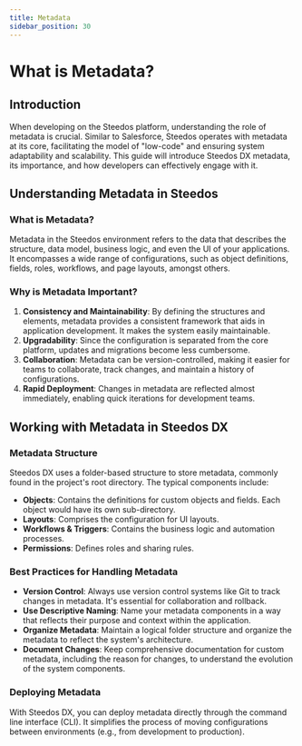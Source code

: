 ```yaml
---
title: Metadata
sidebar_position: 30
---
```


# What is Metadata?

## Introduction

When developing on the Steedos platform, understanding the role of metadata is crucial. Similar to Salesforce, Steedos operates with metadata at its core, facilitating the model of "low-code" and ensuring system adaptability and scalability. This guide will introduce Steedos DX metadata, its importance, and how developers can effectively engage with it.

## Understanding Metadata in Steedos

### What is Metadata?

Metadata in the Steedos environment refers to the data that describes the structure, data model, business logic, and even the UI of your applications. It encompasses a wide range of configurations, such as object definitions, fields, roles, workflows, and page layouts, amongst others.

### Why is Metadata Important?

1. **Consistency and Maintainability**: By defining the structures and elements, metadata provides a consistent framework that aids in application development. It makes the system easily maintainable.
2. **Upgradability**: Since the configuration is separated from the core platform, updates and migrations become less cumbersome.
3. **Collaboration**: Metadata can be version-controlled, making it easier for teams to collaborate, track changes, and maintain a history of configurations.
4. **Rapid Deployment**: Changes in metadata are reflected almost immediately, enabling quick iterations for development teams.

## Working with Metadata in Steedos DX

### Metadata Structure

Steedos DX uses a folder-based structure to store metadata, commonly found in the project's root directory. The typical components include:

- **Objects**: Contains the definitions for custom objects and fields. Each object would have its own sub-directory.
- **Layouts**: Comprises the configuration for UI layouts.
- **Workflows & Triggers**: Contains the business logic and automation processes.
- **Permissions**: Defines roles and sharing rules.

### Best Practices for Handling Metadata

- **Version Control**: Always use version control systems like Git to track changes in metadata. It's essential for collaboration and rollback.
- **Use Descriptive Naming**: Name your metadata components in a way that reflects their purpose and context within the application.
- **Organize Metadata**: Maintain a logical folder structure and organize the metadata to reflect the system's architecture.
- **Document Changes**: Keep comprehensive documentation for custom metadata, including the reason for changes, to understand the evolution of the system components.

### Deploying Metadata

With Steedos DX, you can deploy metadata directly through the command line interface (CLI). It simplifies the process of moving configurations between environments (e.g., from development to production).

